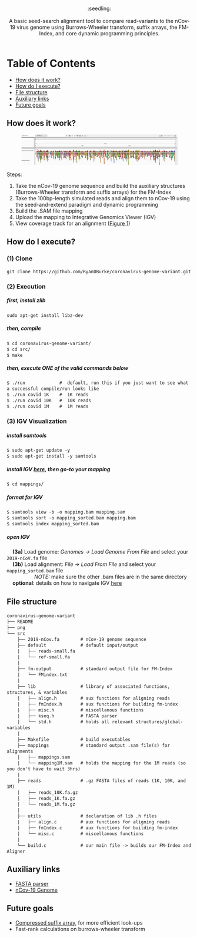 <br />
<div align="center">:seedling:</div>
<br />
<div align="center">A basic seed-search alignment tool to compare read-variants to the nCov-19 virus genome using Burrows-Wheeler transform, suffix arrays, the FM-Index, and core dynamic programming principles.</div>
<br />

# Table of Contents

* [How does it work?](#cool)
* [How do I execute?](#execute)
* [File structure](#structure)
* [Auxiliary links](#links)
* [Future goals](#goals)
<!-- * [Concluding thoughts](#thoughts) -->

## How does it work? <a name="cool"></a>

<figure>
  <img src="./png/IGV-10K.png" alt="Integrative Genomics Viewer for 10k reads" name="figure1">
</figure>

Steps:
1. Take the nCov-19 genome sequence and build the auxiliary structures (Burrows-Wheeler transform and suffix arrays) for the FM-Index
2. Take the 100bp-length simulated reads and align them to nCov-19 using the seed-and-extend paradigm and dynamic programming
3. Build the .SAM file mapping
4. Upload the mapping to Integrative Genomics Viewer (IGV)
5. View coverage track for an alignment ([Figure 1](#figure1))

## How do I execute? <a name="execute"></a>

### (1) Clone
```
git clone https://github.com/RyanDBurke/coronavirus-genome-variant.git
```

### (2) Execution

##### first, install zlib
```
sudo apt-get install libz-dev
```

##### then, compile
```
$ cd coronavirus-genome-variant/
$ cd src/
$ make
```

##### then, execute ONE of the valid commands below
```
$ ./run             #  default, run this if you just want to see what a successful compile/run looks like
$ ./run covid 1K    #  1K reads
$ ./run covid 10K   #  10K reads
$ ./run covid 1M    #  1M reads 
```

### (3) IGV Visualization
##### install samtools
```
$ sudo apt-get update -y
$ sudo apt-get install -y samtools
```
##### install IGV [here](https://software.broadinstitute.org/software/igv/download), then go-to your mapping
```
$ cd mappings/
```
##### format for IGV
```
$ samtools view -b -o mapping.bam mapping.sam
$ samtools sort -o mapping_sorted.bam mapping.bam
$ samtools index mapping_sorted.bam
```
##### open IGV
&nbsp;&nbsp;&nbsp;&nbsp;**(3a)** Load genome: <em>Genomes -> Load Genome From File</em> and select your ```2019-nCoV.fa``` file <br />
&nbsp;&nbsp;&nbsp;&nbsp;**(3b)** Load alignment: <em>File -> Load From File</em> and select your ```mapping_sorted.bam``` file <br />
&nbsp;&nbsp;&nbsp;&nbsp;
&nbsp;&nbsp;&nbsp;&nbsp;
&nbsp;&nbsp;&nbsp;&nbsp;
&nbsp;&nbsp;&nbsp;&nbsp;*NOTE:* make sure the other .bam files are in the same directory <br />
&nbsp;&nbsp;&nbsp;&nbsp;**optional**: details on how to navigate IGV [here](https://software.broadinstitute.org/software/igv/AlignmentData)

## File structure <a name="structure"></a>
    coronavirus-genome-variant
    ├── README  
    ├── png 
    └── src
        ├── 2019-nCov.fa        # nCov-19 genome sequence
        ├── default             # default input/output
        |   ├── reads-small.fa          
        |   └── ref-small.fa
        |
        ├── fm-output           # standard output file for FM-Index          
        |   └── FMindex.txt
        |
        ├── lib                 # library of associated functions, structures, & variables
        |   ├── align.h         # aux functions for aligning reads
        |   ├── fmIndex.h       # aux functions for building fm-index
        |   ├── misc.h          # miscellanous functions
        |   ├── kseq.h          # FASTA parser
        |   └── std.h           # holds all relevant structures/global-variables
        |
        ├── Makefile            # build executables
        ├── mappings            # standard output .sam file(s) for alignments
        |   ├── mappings.sam                      
        |   └── mapping1M.sam   # holds the mapping for the 1M reads (so you don't have to wait 3hrs)
        |    
        ├── reads               # .gz FASTA files of reads (1K, 10K, and 1M)
        |   ├── reads_10K.fa.gz
        |   ├── reads_1K.fa.gz
        |   └── reads_1M.fa.gz
        |
        ├── utils               # declaration of lib .h files         
        |   ├── align.c         # aux functions for aligning reads          
        |   ├── fmIndex.c       # aux functions for building fm-index
        |   └── misc.c          # miscellanous functions
        |
        └── build.c             # our main file -> builds our FM-Index and Aligner

## Auxiliary links <a name="links"></a>
* [FASTA parser](https://github.com/lh3/readfq)
* [nCov-19 Genome](https://www.ncbi.nlm.nih.gov/nuccore/NC_045512.2?report=fasta)


## Future goals <a name="goals"></a>
* [Compressed suffix array](https://www.cs.cmu.edu/~dga/csa.pdf), for more efficient look-ups
* Fast-rank calculations on burrows-wheeler transform

<!--
## Concluding thoughts<a name="thoughts"></a>
```
This project was originally given to us mid-semester, right when the chaos following the covid pandemic occurred.
I originally wrote it in python, and never finished it -- the scope of the assignment was beyond me and I was 
struggling to wrap my head around a lot of the intense algorithms.

After the end of the semester I decided to revisit the project using a compiled language (C) for faster 
runtimes and also for some well-need practice with C. I'm proud to say I finished the project and learned 
a TON about dynamic-programming, data-compression for efficient look-ups, file-structure manangement, 
memory/pointers, and plenty more.

All thanks goes out to my professor, Dr. Rob Patro, he was extremely helpful and I genuinely feel 
confident in my abilities as a programmer.
```
-->

